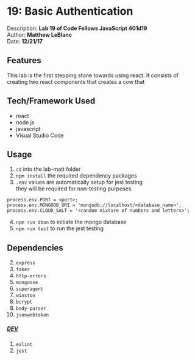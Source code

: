 # 19: Basic Authentication 
Description: **Lab 19 of Code Fellows JavaScript 401d19** </br>
Author: **Matthew LeBlanc** </br>
Date: **12/21/17**

## Features
This lab is the first stepping stone towards using react. It consists of creating two react components that creates a cow that 

## Tech/Framework Used
- react
- node.js
- javascript
- Visual Studio Code

## Usage
1. `cd` into the lab-matt folder
2. `npm install` the required dependency packages
3. `.env` values are automatically setup for jest testing</br>
they will be required for non-testing purposes
```
process.env.PORT = <port>;
process.env.MONGODB_URI = 'mongodb://localhost/<database_name>';
process.env.CLOUD_SALT = '<random mixture of numbers and letters>';
```
4. `npm run dbon` to initiate the mongo database
5. `npm run test` to run the jest testing

## Dependencies
2. `express`
3. `faker`
4. `http-errors`
5. `mongoose`
6. `superagent`
7. `winston`
8. `bcrypt`
9. `body-parser`
10. `jsonwebtoken`
##### <u>DEV</u>
1. `eslint`
2. `jest`
